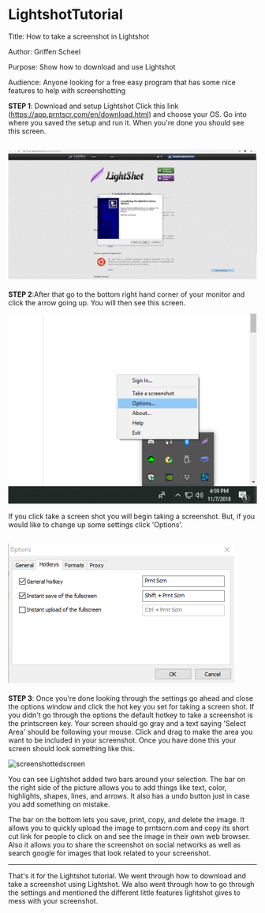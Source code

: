 # LightshotTutorial
Title: How to take a screenshot in Lightshot  

Author: Griffen Scheel

Purpose: Show how to download and use Lightshot

Audience: Anyone looking for a free easy program that has some nice features to help with screenshotting

**STEP 1**: Download and setup Lightshot
Click this link (https://app.prntscr.com/en/download.html) and choose your OS.
Go into where you saved the setup and run it. When you're done you should see this screen.

![finishscreen](https://github.com/GriffenScheel/LightshotTutorial/blob/master/Screenshot_1.png?raw=true)
---

**STEP 2**:After that go to the bottom right hand corner of your monitor and click the arrow going up.
You will then see this screen.

![optionsscreen](https://github.com/GriffenScheel/LightshotTutorial/blob/master/Screenshot_3.png?raw=true)

If you click take a screen shot you will begin taking a screenshot. But, if you would like to change up some settings click 'Options'.

![hotkeys](https://github.com/GriffenScheel/LightshotTutorial/blob/master/Screenshot_5.png?raw=true)
---
**STEP 3**: Once you're done looking through the settings go ahead and close the options window and click the hot key you set for taking a screen shot. If you didn't go through the options the default hotkey to take a screenshot is the printscreen key.
Your screen should go gray and a text saying 'Select Area' should be following your mouse. Click and drag to make the area you want to be included in your screenshot. Once you have done this your screen should look something like this.

![screenshottedscreen](https://static.filehorse.com/screenshots/imaging-and-digital-photo/lightshot-screenshot-01.jpg)

You can see Lightshot added two bars around your selection. 
The bar on the right side of the picture allows you to add things like text, color, highlights, shapes, lines, and arrows.
It also has a undo button just in case you add something on mistake. 

The bar on the bottom lets you save, print, copy, and delete the image. It allows you to quickly upload the image to prntscrn.com and copy its short cut link for people to click on and see the image in their own web browser. 
Also it allows you to share the screenshot on social networks as well as search google for images that look related to your screenshot.

---
That's it for the Lightshot tutorial. We went through how to download and take a screenshot using Lightshot. We also went through how to go through the settings and mentioned the different little features lightshot gives to mess with your screenshot. 



      

       
      
   


